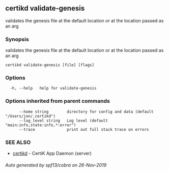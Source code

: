 ## certikd validate-genesis

validates the genesis file at the default location or at the location passed as an arg

### Synopsis

validates the genesis file at the default location or at the location passed as an arg

```
certikd validate-genesis [file] [flags]
```

### Options

```
  -h, --help   help for validate-genesis
```

### Options inherited from parent commands

```
      --home string        directory for config and data (default "/Users/jon/.certikd")
      --log_level string   Log level (default "main:info,state:info,*:error")
      --trace              print out full stack trace on errors
```

### SEE ALSO

* [certikd](certikd.md)	 - CertiK App Daemon (server)

###### Auto generated by spf13/cobra on 26-Nov-2019
